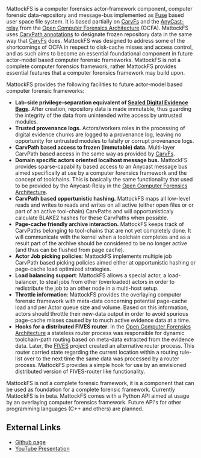 MattockFS is a computer forensics actor-framework component, computer
forensic data-repository and message-bus implemented as
[Fuse](https://en.wikipedia.org/wiki/Filesystem_in_Userspace) based user
space file system. It is based partially on [CarvFs](CarvFs "wikilink")
and the [AnyCast-relay](AnyCast-relay "wikilink") from the [Open
Computer Forensics
Architecture](Open_Computer_Forensics_Architecture "wikilink") (OCFA).
MattockFS uses [CarvPath annotations](CarvPath_annotations "wikilink")
to designate frozen repository data in the same way that
[CarvFs](CarvFs "wikilink") does. MattockFS was designed to address some
of the shortcomings of OCFA in respect to disk-cache misses and access
control, and as such aims to become an essential foundational component
in future actor-model based computer forensic frameworks. MattockFS is
not a complete computer forensics framework, rather MattockFS provides
essential features that a computer forensics framework may build upon.

MattockFS provides the following facilities to future actor-model based
computer forensic frameworks:

- **Lab-side privilege-separation equivalent of [Sealed Digital Evidence
  Bags](Sealed_Digital_Evidence_Bags "wikilink").** After creation,
  repository data is made immutable, thus guarding the integrity of the
  data from unintended write access by untrusted modules.
- **Trusted provenance logs.** Actors/workers roles in the processing of
  digital evidence chunks are logged to a provenance log, leaving no
  opportunity for untrusted modules to falsify or corrupt provenance
  logs.
- **CarvPath based access to frozen (immutable) data.** Multi-layer
  CarvPath based access in the same way as provided by
  [CarvFs](CarvFs "wikilink").
- **Domain specific actors oriented localhost message bus.** MattockFS
  provides sparse-capability based access to an Anycast message bus
  aimed specifically at use by a computer forensics framework and the
  concept of toolchains. This is basically the same functionality that
  used to be provided by the Anycast-Relay in the [Open Computer
  Forensics
  Architecture](Open_Computer_Forensics_Architecture "wikilink").
- **CarvPath based opportunistic hashing.** MattockFS maps all low-level
  reads and writes to reads and writes on all active (either open files
  or or part of an active tool-chain) CarvPaths and will
  opportunisticaly calculate BLAKE2 hashes for these CarvPaths when
  possible.
- **Page-cache friendly archive interaction.** MattockFS keeps track of
  CarvPaths belonging to tool-chains that are not yet completely done.
  It will communicate with the kernel when a toolchain completes and as
  a result part of the archive should be considered to be no longer
  active (and thus can be flushed from page cache).
- **Actor Job picking policies**: MattockFS implements multiple job
  CarvPath based picking policies aimed either at opportunistic hashing
  or page-cache load optimized strategies.
- **Load balancing support**: MattockFS allows a special actor, a
  load-balancer, to steal jobs from other (overloaded) actors in order
  to redistribute the job to an other node in a multi-host setup.
- **Throttle information**: MattockFS provides the overlaying computer
  forensic framework with meta-data concerning potential page-cache load
  and per Actor queue size and volume. Based on this information, actors
  should throttle their new-data output in order to avoid spurious
  page-cache misses caused by to much active evidence data at a time.
- **Hooks for a distributed FIVES router**. In the [Open Computer
  Forensics
  Architecture](Open_Computer_Forensics_Architecture "wikilink") a
  stateless router process was responsible for dynamic toolchain-path
  routing based on meta-data extracted from the evidence data. Later,
  the [FIVES](FIVES "wikilink") project created an alternative router
  process. This router carried state regarding the current location
  within a routing rule-list over to the next time the same data was
  processed by a router process. MattockFS provides a simple hook for
  use by an envisioned distributed version of FIVES-router like
  functionality.

MattockFS is not a complete forensic framework, it is a component that
can be used as foundation for a complete forensic framework. Currently
MattockFS is in beta. MattockFS comes with a Python API aimed at usage
by an overlaying computer forensics framework. Future API's for other
programming languages (C++ and others) are planned.

## External Links

- [Github page](https://github.com/pibara/MattockFS)
- [YouTube Presentation](https://www.youtube.com/watch?v=hJCqBLfEN7Y)